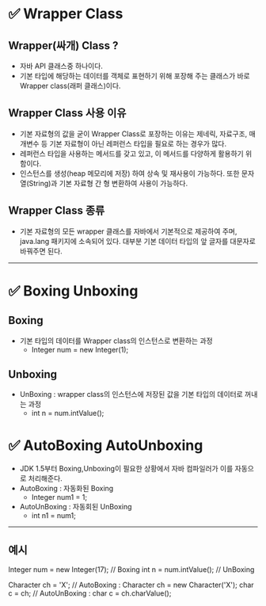 # ✅ Wrapper Class

## Wrapper(싸개) Class ?
* 자바 API 클래스중 하나이다.
* 기본 타입에 해당하는 데이터를 객체로 표현하기 위해 포장해 주는 클래스가 바로 Wrapper class(래퍼 클래스)이다.
## Wrapper Class 사용 이유 
*  기본 자료형의 값을 굳이 Wrapper Class로 포장하는 이유는 제네릭, 자료구조, 매개변수 등 기본 자료형이 아닌 레퍼런스 타입을 필요로 하는 경우가 많다.
*  레퍼런스 타입을 사용하는 메서드를 갖고 있고, 이 메서드를 다양하게 활용하기 위함이다.
*  인스턴스를 생성(heap 메모리에 저장) 하여 상속 및 재사용이 가능하다. 또한 문자열(String)과 기본 자료형 간 형 변환하여 사용이 가능하다.
##  Wrapper Class 종류
* 기본 자료형의 모든 wrapper 클래스를 자바에서 기본적으로 제공하여 주며, java.lang 패키지에 소속되어 있다. 대부분 기본 데이터 타입의 앞 글자를 대문자로 바꿔주면 된다.

---

# ✅ Boxing Unboxing

## Boxing 
* 기본 타입의 데이터를  Wrapper class의 인스턴스로 변환하는 과정
    * Integer num = new Integer(1);
## Unboxing 
* UnBoxing : wrapper class의 인스턴스에 저장된 값을 기본 타입의 데이터로 꺼내는 과정
    * int n = num.intValue();
# ✅ AutoBoxing AutoUnboxing
* JDK 1.5부터 Boxing,Unboxing이 필요한 상황에서 자바 컴파일러가 이를 자동으로 처리해준다.
* AutoBoxing : 자동화된 Boxing
    * Integer num1 = 1;
* AutoUnBoxing : 자동회된 UnBoxing
    * int n1 = num1;
---

## 예시
Integer num = new Integer(17);  // Boxing
int n = num.intValue(); // UnBoxing

Character ch = 'X'; // AutoBoxing : Character ch = new Character('X'); 
char c = ch; // AutoUnBoxing : char c = ch.charValue();  